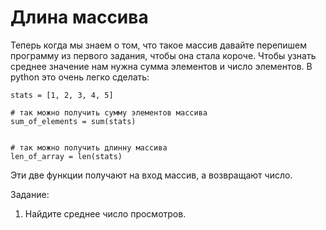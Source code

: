 # Длина массива

Теперь когда мы знаем о том, что такое массив давайте перепишем программу из первого задания, чтобы она стала короче. Чтобы узнать среднее значение нам нужна сумма элементов и число элементов. В python это очень легко сделать:

```
stats = [1, 2, 3, 4, 5]

# так можно получить сумму элементов массива
sum_of_elements = sum(stats)


# так можно получить длинну массива
len_of_array = len(stats)
```

Эти две функции получают на вход массив, а возвращают число.

Задание:

1. Найдите среднее число просмотров.